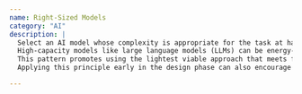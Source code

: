 ```yaml
---
name: Right-Sized Models
category: "AI"
description: |
  Select an AI model whose complexity is appropriate for the task at hand, avoiding unnecessarily large or resource-intensive models. 
  High-capacity models like large language models (LLMs) can be energy-intensive and are often overkill for tasks that could be solved with simpler, more efficient techniques—such as symbolic rules, heuristics, or small neural networks.
  This pattern promotes using the lightest viable approach that meets functional and quality requirements, which reduces energy consumption and improves inference efficiency.
  Applying this principle early in the design phase can also encourage modular architectures that allow for model swapping based on context or constraints.

---
```

